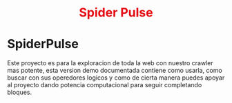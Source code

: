 <h1 align="center" style="color:#e50914"; font-family:monospace;">
  Spider Pulse
</h1>

# SpiderPulse
Este proyecto es para la exploracion de toda la web con nuestro crawler mas potente, esta version demo documentada contiene como usarla, como buscar con sus operedores logicos y como de cierta manera puedes apoyar al proyecto dando potencia computacional para seguir completando bloques.
